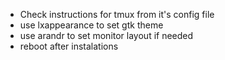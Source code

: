 - Check instructions for tmux from it's config file
- use lxappearance to set gtk theme
- use arandr to set monitor layout if needed
- reboot after instalations
